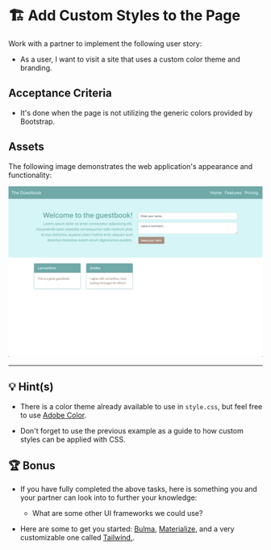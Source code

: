 # 🏗 Add Custom Styles to the Page 

Work with a partner to implement the following user story:

* As a user, I want to visit a site that uses a custom color theme and branding.

## Acceptance Criteria

* It's done when the page is not utilizing the generic colors provided by Bootstrap.

## Assets

The following image demonstrates the web application's appearance and functionality:

![The solution shows that there are custom colors used instead of the built-in colors provided by Bootstrap.](./solved-screenshot.png)

---

## 💡 Hint(s)

* There is a color theme already available to use in `style.css`, but feel free to use [Adobe Color](https://color.adobe.com/).

* Don't forget to use the previous example as a guide to how custom styles can be applied with CSS.

## 🏆 Bonus

* If you have fully completed the above tasks, here is something you and your partner can look into to further your knowledge:

  * What are some other UI frameworks we could use? 
  
* Here are some to get you started: [Bulma](https://bulma.io/), [Materialize](https://materializecss.com/), and a very customizable one called [Tailwind.](https://tailwindcss.com/).
